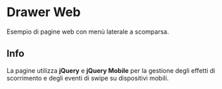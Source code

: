 # Drawer Web
Esempio di pagine web con menù laterale a scomparsa.

## Info
La pagine utilizza **jQuery** e **jQuery Mobile** per la gestione degli effetti di scorrimento
e degli eventi di swipe su dispositivi mobili.